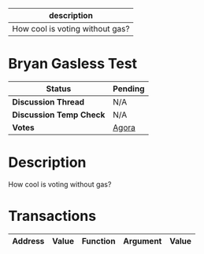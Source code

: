 | description                     |
| ------------------------------- |
| How cool is voting without gas? |

# Bryan Gasless Test


  | **Status**            | Pending                                                                                                                                      |
  | --------------------- | ------------------------------------------------------------------------------------------------------------------------------------------- |
  | **Discussion Thread** |  N/A                                                                                              |
  | **Discussion Temp Check** |  N/A                                                                                              |
  | **Votes**             | [Agora](https://agora.ensdao.org/proposals/360)                                                                                                                                     |
  

# Description 
 How cool is voting without gas?

# Transactions 
 | Address | Value | Function | Argument | Value |
| ------- | ----- | -------- | -------- | ----- |







